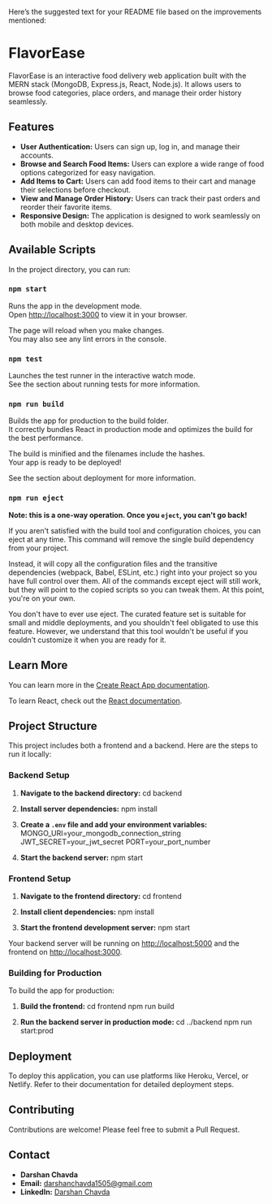 Here’s the suggested text for your README file based on the improvements mentioned:

# FlavorEase

FlavorEase is an interactive food delivery web application built with the MERN stack (MongoDB, Express.js, React, Node.js). It allows users to browse food categories, place orders, and manage their order history seamlessly.

## Features
- **User Authentication:** Users can sign up, log in, and manage their accounts.
- **Browse and Search Food Items:** Users can explore a wide range of food options categorized for easy navigation.
- **Add Items to Cart:** Users can add food items to their cart and manage their selections before checkout.
- **View and Manage Order History:** Users can track their past orders and reorder their favorite items.
- **Responsive Design:** The application is designed to work seamlessly on both mobile and desktop devices.

## Available Scripts

In the project directory, you can run:

### `npm start`

Runs the app in the development mode.  
Open [http://localhost:3000](http://localhost:3000) to view it in your browser.

The page will reload when you make changes.  
You may also see any lint errors in the console.

### `npm test`

Launches the test runner in the interactive watch mode.  
See the section about running tests for more information.

### `npm run build`

Builds the app for production to the build folder.  
It correctly bundles React in production mode and optimizes the build for the best performance.

The build is minified and the filenames include the hashes.  
Your app is ready to be deployed!  

See the section about deployment for more information.

### `npm run eject`

**Note: this is a one-way operation. Once you `eject`, you can't go back!**

If you aren't satisfied with the build tool and configuration choices, you can eject at any time. This command will remove the single build dependency from your project.

Instead, it will copy all the configuration files and the transitive dependencies (webpack, Babel, ESLint, etc.) right into your project so you have full control over them. All of the commands except eject will still work, but they will point to the copied scripts so you can tweak them. At this point, you're on your own.

You don't have to ever use eject. The curated feature set is suitable for small and middle deployments, and you shouldn't feel obligated to use this feature. However, we understand that this tool wouldn't be useful if you couldn't customize it when you are ready for it.

## Learn More

You can learn more in the [Create React App documentation](https://facebook.github.io/create-react-app/docs/getting-started).

To learn React, check out the [React documentation](https://reactjs.org/).

## Project Structure

This project includes both a frontend and a backend. Here are the steps to run it locally:

### Backend Setup

1. **Navigate to the backend directory:**
   cd backend

2. **Install server dependencies:**
   npm install

3. **Create a `.env` file and add your environment variables:**
   MONGO_URI=your_mongodb_connection_string
   JWT_SECRET=your_jwt_secret
   PORT=your_port_number

4. **Start the backend server:**
   npm start

### Frontend Setup

1. **Navigate to the frontend directory:**
   cd frontend

2. **Install client dependencies:**
   npm install

3. **Start the frontend development server:**
   npm start

Your backend server will be running on [http://localhost:5000](http://localhost:5000) and the frontend on [http://localhost:3000](http://localhost:3000).

### Building for Production

To build the app for production:

1. **Build the frontend:** 
   cd frontend
   npm run build

2. **Run the backend server in production mode:**
   cd ../backend
   npm run start:prod

## Deployment

To deploy this application, you can use platforms like Heroku, Vercel, or Netlify. Refer to their documentation for detailed deployment steps.

## Contributing

Contributions are welcome! Please feel free to submit a Pull Request.

## Contact

- **Darshan Chavda**
- **Email:** darshanchavda1505@gmail.com
- **LinkedIn:** [Darshan Chavda](https://www.linkedin.com/in/darshan-chavda-9097a7245/)